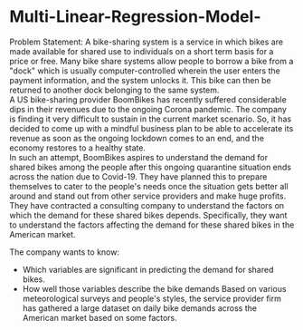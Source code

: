 # Multi-Linear-Regression-Model-
Problem Statement: 
A bike-sharing system is a service in which bikes are made available for shared use to individuals on a short term basis for a price or free. 
Many bike share systems allow people to borrow a bike from a "dock" which is usually computer-controlled wherein the user enters the payment information, 
and the system unlocks it. This bike can then be returned to another dock belonging to the same system.   
A US bike-sharing provider BoomBikes has recently suffered considerable dips in their revenues due to the ongoing Corona pandemic. The company is finding it very 
difficult to sustain in the current market scenario. So, it has decided to come up with a mindful business plan to be able to accelerate its revenue as soon as 
the ongoing lockdown comes to an end, and the economy restores to a healthy state.    
In such an attempt, BoomBikes aspires to understand the demand for shared bikes among the people after this ongoing quarantine situation ends across the nation due
to Covid-19. They have planned this to prepare themselves to cater to the people's needs once the situation gets better all around and stand out from other service 
providers and make huge profits.   They have contracted a consulting company to understand the factors on which the demand for these shared bikes depends. 
Specifically, they want to understand the factors affecting the demand for these shared bikes in the American market. 

The company wants to know:  
 - Which variables are significant in predicting the demand for shared bikes. 
  - How well those variables describe the bike demands Based on various meteorological surveys and people's styles, the service provider firm has gathered a large dataset on daily bike demands across the American market based on some factors. 
